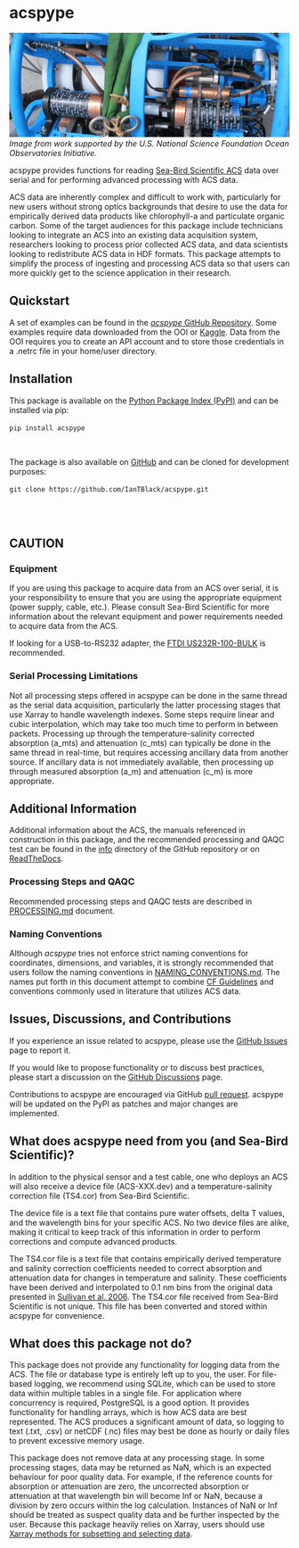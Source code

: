 # acspype
![](https://github.com/IanTBlack/acspype/blob/main/dev_tools/_images/ooi_optaa_nsif.jpg?raw=true)
*Image from work supported by the U.S. National Science Foundation Ocean Observatories Initiative.*


acspype provides functions for reading [Sea-Bird Scientific ACS](https://www.seabird.com/ac-s-spectral-absorption-and-attenuation-sensor/product?id=60762467715) data over serial and for performing advanced processing with ACS data.

ACS data are inherently complex and difficult to work with, particularly for new users without strong optics backgrounds that desire to use the data for empirically derived data products like chlorophyll-a and particulate organic carbon. Some of the target audiences for this package include technicians looking to integrate an ACS into an existing data acquisition system, researchers looking to process prior collected ACS data, and data scientists looking to redistribute ACS data in HDF formats.
This package attempts to simplify the process of ingesting and processing ACS data so that users can more quickly get to the science application in their research.

## Quickstart
A set of examples can be found in the [*acspype* GitHub Repository](https://github.com/IanTBlack/acspype/tree/main/examples).
Some examples require data downloaded from the OOI or [Kaggle](https://www.kaggle.com/datasets/blackia/shimada202405-subset-acs). Data from the OOI requires you to create an API account and to store those credentials in a .netrc file in your home/user directory.



## Installation
This package is available on the [Python Package Index (PyPI)](https://pypi.org/project/acspype/) and can be installed via pip:

`pip install acspype`

<br>


The package is also available on [GitHub](https://github.com/IanTBlack/acspype) and can be cloned for development purposes:

`git clone https://github.com/IanTBlack/acspype.git`


<br>
<br>


## **CAUTION**
### Equipment
If you are using this package to acquire data from an ACS over serial, it is your responsibility to ensure that you are 
using the appropriate equipment (power supply, cable, etc.). Please consult Sea-Bird Scientific for more information about the relevant equipment and
power requirements needed to acquire data from the ACS.

If looking for a USB-to-RS232 adapter, the [FTDI US232R-100-BULK](https://ftdichip.com/products/us232r-100-bulk/) is recommended.


### Serial Processing Limitations
Not all processing steps offered in acspype can be done in the same thread as the serial data acquisition, particularly the latter processing stages that use Xarray to handle wavelength indexes. 
Some steps require linear and cubic interpolation, which may take too much time to perform in between packets. 
Processing up through the temperature-salinity corrected absorption (a_mts) and attenuation (c_mts) can typically be done in the same thread in real-time, but requires accessing ancillary data from another source.
If ancillary data is not immediately available, then processing up through measured absorption (a_m) and attenuation (c_m) is more appropriate.


## Additional Information
Additional information about the ACS, the manuals referenced in construction in this package, and the recommended processing and QAQC test can be found in the [info](https://github.com/IanTBlack/acspype/tree/main/info) directory of the GitHub repository or on [ReadTheDocs](https://acspype.readthedocs.io/en/latest/).

### Processing Steps and QAQC
Recommended processing steps and QAQC tests are described in [PROCESSING.md](https://github.com/IanTBlack/acspype/blob/main/info/PROCESSING.md) document.

### Naming Conventions
Although *acspype* tries not enforce strict naming conventions for coordinates, dimensions, and variables, it is strongly recommended that users follow the naming conventions in [NAMING_CONVENTIONS.md](https://github.com/IanTBlack/acspype/blob/main/info/NAMING_CONVENTIONS.md).
The names put forth in this document attempt to combine [CF Guidelines](https://cfconventions.org/Data/cf-standard-names/docs/guidelines.html) and conventions commonly used in literature that utilizes ACS data.


## Issues, Discussions, and Contributions
If you experience an issue related to acspype, please use the [GitHub Issues](https://github.com/IanTBlack/acspype/issues) page to report it.

If you would like to propose functionality or to discuss best practices, please start a discussion on the [GitHub Discussions](https://github.com/IanTBlack/acspype/discussions) page.

Contributions to acspype are encouraged via GitHub [pull request](https://github.com/IanTBlack/acspype/pulls). 
acspype will be updated on the PyPI as patches and major changes are implemented.


## What does acspype need from you (and Sea-Bird Scientific)?
In addition to the physical sensor and a test cable, one who deploys an ACS will also receive a device file (ACS-XXX.dev) and a temperature-salinity correction file (TS4.cor) from Sea-Bird Scientific.

The device file is a text file that contains pure water offsets, delta T values, and the wavelength bins for your specific ACS.
No two device files are alike, making it critical to keep track of this information in order to perform corrections and compute advanced products.

The TS4.cor file is a text file that contains empirically derived temperature and salinity correction coefficients needed to correct absorption and attenuation data for changes in temperature and salinity.
These coefficients have been derived and interpolated to 0.1 nm bins from the original data presented in [Sullivan et al. 2006](https://doi.org/10.1364/AO.45.005294). 
The TS4.cor file received from Sea-Bird Scientific is not unique. This file has been converted and stored within acspype for convenience.

## What does this package **not** do?
This package does not provide any functionality for logging data from the ACS. The file or database type is entirely left up to you, the user.
For file-based logging, we recommend using SQLite, which can be used to store data within multiple tables in a single file. 
For application where concurrency is required, PostgreSQL is a good option. It provides functionality for handling arrays, which is how ACS data are best represented.
The ACS produces a significant amount of data, so logging to text (.txt, .csv) or netCDF (.nc) files may best be done as hourly or daily files to prevent excessive memory usage.

This package does not remove data at any processing stage. In some processing stages, data may be returned as NaN, which is an expected behaviour for poor quality data. For example, if the reference counts for absorption or attenuation are zero, the uncorrected absorption or attenuation at that wavelength bin will become Inf or NaN, because a division by zero occurs within the log calculation. Instances of NaN or Inf should be treated as suspect quality data and be further inspected by the user.
Because this package heavily relies on Xarray, users should use [Xarray methods for subsetting and selecting data](https://docs.xarray.dev/en/latest/user-guide/indexing.html). 




